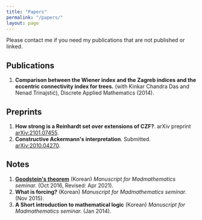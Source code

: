 ```yaml
---
title: "Papers"
permalink: "/papers/"
layout: page
---
```


Please contact me if you need my publications that are not published or linked.

Publications
------------

1. **Comparison between the Wiener index and the Zagreb indices and the eccentric connectivity index for trees.** (with Kinkar Chandra Das and Nenad Trinajstić), Discrete Applied Mathematics (2014).

Preprints
------------

1. **How strong is a Reinhardt set over extensions of CZF?**. arXiv preprint [arXiv:2101.07455](https://arxiv.org/abs/2101.07455).
1. **Constructive Ackermann's interpretation**. Submitted. [arXiv:2010.04270](http://arxiv.org/abs/2010.04270).


Notes
------------

1. [**Goodstein's theorem**](../files/Goodstein.pdf) (Korean) *Manuscript for Madmathematics seminar.* (Oct 2016, Revised: Apr 2021).
1. **What is forcing?** (Korean) *Manuscript for Madmathematics seminar.* (Nov 2015).
1. **A Short introduction to mathematical logic** (Korean) *Manuscript for Madmathematics seminar.* (Jan 2014).